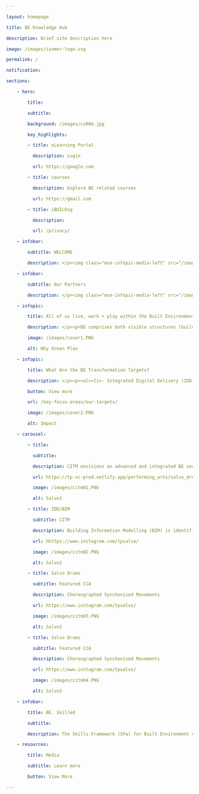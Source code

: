 ```yaml
--- 

layout: homepage 

title: BE Knowledge Hub 

description: Brief site description here 

image: /images/isomer-logo.svg 

permalink: / 

notification:  

sections: 

    - hero: 

        title:  

        subtitle:  

        background: /images/cv006.jpg 

        key_highlights: 

        - title: eLearning Portal 

          description: Login 

          url: https://google.com 

        - title: courses 

          description: Explore BE related courses 

          url: https://gmail.com 

        - title: iBUILDsg 

          description:  

          url: /privacy/ 

    - infobar: 

        subtitle: WELCOME 

        description: </p><img class="mse-infopic-media-left" src="/images/be01.PNG" alt="partner" /><p class="mse-none"> </p><img class="mse-infopic-media-left" src="/images/cover3.PNG" alt="partner" /><p class="mse-none"> 

    - infobar: 

        subtitle: Our Partners 

        description: </p><img class="mse-infopic-media-left" src="/images/partner2.PNG" alt="partner" /><p class="mse-none"> 

    - infopic: 

        title: All of us live, work + play within the Built Environment 

        description: </p><p>BE comprises both visible structures (buildings) & invisible infrastructure (pipes, cabling) that enable the connectivity and conveniences of our modern life.  

        image: /images/cover1.PNG 

        alt: Why Green Plan 

    - infopic: 

        title: What Are the BE Transformation Targets? 

        description: </p><p><ul><li>- Integrated Digital Delivery (IDD) up to 60 projects by 2020</li><li>- DfMA adoption to 40% by 2020</li><li>- Green 80% of building by 2030 </li><li> . </li><li>By 2025, skills-training for:</li><li>- 20,000 in BIM/IDD</li><li>- 35,000 in DfMA</li><li>- 25,000 in Green Building Technology</li></ul> 

        button: View more 

        url: /key-focus-areas/our-targets/ 

        image: /images/cover2.PNG 

        alt: Impact 

    - carousel: 

        - title:  

          subtitle: 

          description: CITM envisions an advanced and integrated BE sector with adoption of leading technologies, led by progressive and collaborative firms; and supported by a skilled and competent workforce 

          url: https://tp-vc-prod.netlify.app/performing_arts/salvo_drums/ 

          image: /images/citm01.PNG   

          alt: Salvo1 

        - title: IDD/BIM 

          subtitle: CITM 

          description: Building Information Modelling (BIM) is identified as a key technology to improve productivity & level of integration across various disciplines across the entire construction value chain. Adoption of BIM is key to the success of Integrated Digital Delivery (IDD). 

          url: hhttps://www.instagram.com/tpsalvo/ 

          image: /images/citm02.PNG 

          alt: Salvo2 

        - title: Salvo Drums 

          subtitle: Featured CCA 

          description: Choreographed Synchonised Movements 

          url: https://www.instagram.com/tpsalvo/ 

          image: /images/citm03.PNG 

          alt: Salvo3 

        - title: Salvo Drums 

          subtitle: Featured CCA 

          description: Choreographed Synchonised Movements 

          url: https://www.instagram.com/tpsalvo/ 

          image: /images/citm04.PNG 

          alt: Salvo3 

    - infobar: 

        title: BE. Skilled 

        subtitle:  

        description: The Skills Framework (SFw) for Built Environment contains info on the sector, occupations/job roles, skills & competencies required for each job role, career pathways, and list of training programmes to help facilitate skills upgrading & mastery</p><img class="mse-infopic-media-left" src="/images/sfw1.PNG" alt="partner" /><p class="mse-none"> </p><img class="mse-infopic-media-left" src="/images/sfw.PNG" alt="partner" /><p class="mse-none"> 

    - resources: 

        title: Media 

        subtitle: Learn more 

        button: View More 

--- 
```


 
